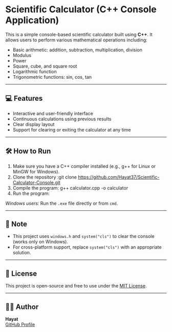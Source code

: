 # Scientific Calculator (C++ Console Application)

This is a simple console-based scientific calculator built using **C++**. It allows users to perform various mathematical operations including:

- Basic arithmetic: addition, subtraction, multiplication, division
- Modulus
- Power
- Square, cube, and square root
- Logarithmic function
- Trigonometric functions: sin, cos, tan

---

## 💻 Features

- Interactive and user-friendly interface
- Continuous calculations using previous results
- Clear display layout
- Support for clearing or exiting the calculator at any time

---

## 🛠️ How to Run

1. Make sure you have a C++ compiler installed (e.g., g++ for Linux or MinGW for Windows).
2. Clone the repository
:git clone https://github.com/Hayat37/Scientific-Calculator-Console.git
3. Compile the program:
g++ calculator.cpp -o calculator
4. Run the program:

*Windows users:* Run the `.exe` file directly or from `cmd`.

---

## 📌 Note

- This project uses `windows.h` and `system("cls")` to clear the console (works only on Windows).
- For cross-platform support, replace `system("cls")` with an appropriate solution.

---

## 📄 License

This project is open-source and free to use under the [MIT License](LICENSE).

---

## 🙋‍♀️ Author

**Hayat**  
[GitHub Profile](https://github.com/Hayat37)



